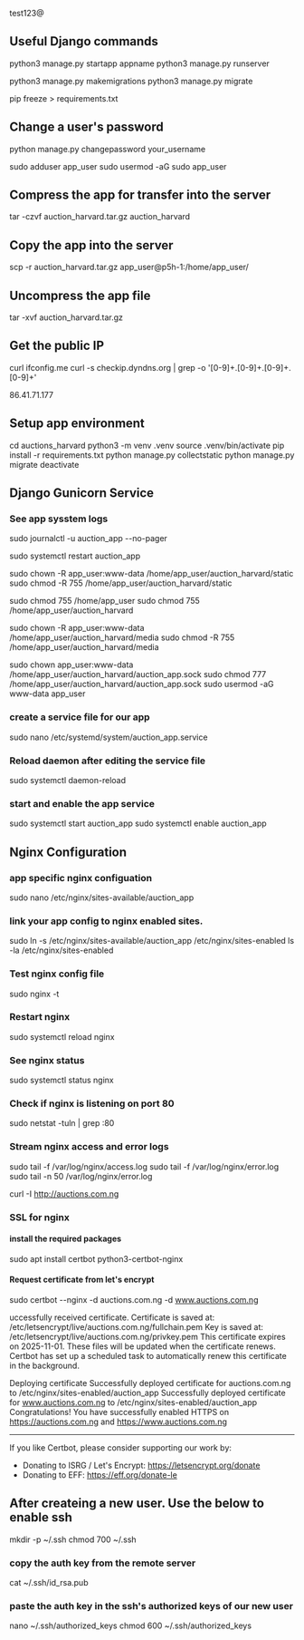 test123@

## Useful Django commands
python3 manage.py startapp appname
python3 manage.py runserver

python3 manage.py makemigrations
python3 manage.py migrate

pip freeze > requirements.txt

## Change a user's password
python manage.py changepassword your_username

sudo adduser app_user
sudo usermod -aG sudo app_user

## Compress the app for transfer into the server
tar -czvf auction_harvard.tar.gz auction_harvard

## Copy the app into the server
scp -r auction_harvard.tar.gz app_user@p5h-1:/home/app_user/


## Uncompress the app file
tar -xvf auction_harvard.tar.gz 


## Get the public IP 
curl ifconfig.me
curl -s checkip.dyndns.org | grep -o '[0-9]\+\.[0-9]\+\.[0-9]\+\.[0-9]\+'

86.41.71.177

## Setup app environment
cd auctions_harvard
python3 -m venv .venv
source .venv/bin/activate
pip install -r requirements.txt
python manage.py collectstatic 
python manage.py migrate
deactivate

## Django Gunicorn Service

### See app sysstem logs
sudo journalctl -u auction_app --no-pager

sudo systemctl restart auction_app

sudo chown -R app_user:www-data /home/app_user/auction_harvard/static
sudo chmod -R 755 /home/app_user/auction_harvard/static

sudo chmod 755 /home/app_user
sudo chmod 755 /home/app_user/auction_harvard

sudo chown -R app_user:www-data /home/app_user/auction_harvard/media
sudo chmod -R 755 /home/app_user/auction_harvard/media

sudo chown app_user:www-data /home/app_user/auction_harvard/auction_app.sock
sudo chmod 777 /home/app_user/auction_harvard/auction_app.sock
sudo usermod -aG www-data app_user

### create a service file for our app
sudo nano /etc/systemd/system/auction_app.service

### Reload daemon after editing the service file
sudo systemctl daemon-reload

### start and enable the app service
sudo systemctl start auction_app
sudo systemctl enable auction_app



## Nginx Configuration

### app specific nginx configuation
sudo nano /etc/nginx/sites-available/auction_app

### link your app config to nginx enabled sites.
sudo ln -s /etc/nginx/sites-available/auction_app /etc/nginx/sites-enabled
ls -la /etc/nginx/sites-enabled



### Test nginx config file
sudo nginx -t

### Restart nginx
sudo systemctl reload nginx

### See nginx status
sudo systemctl status nginx

### Check if nginx is listening on port 80
sudo netstat -tuln | grep :80

### Stream nginx access and error logs
sudo tail -f /var/log/nginx/access.log
sudo tail -f /var/log/nginx/error.log
sudo tail -n 50 /var/log/nginx/error.log



curl -I http://auctions.com.ng


### SSL for nginx 

#### install the required packages
sudo apt install certbot python3-certbot-nginx

#### Request certificate from let's encrypt
sudo certbot --nginx -d auctions.com.ng -d www.auctions.com.ng


uccessfully received certificate.
Certificate is saved at: /etc/letsencrypt/live/auctions.com.ng/fullchain.pem
Key is saved at:         /etc/letsencrypt/live/auctions.com.ng/privkey.pem
This certificate expires on 2025-11-01.
These files will be updated when the certificate renews.
Certbot has set up a scheduled task to automatically renew this certificate in the background.

Deploying certificate
Successfully deployed certificate for auctions.com.ng to /etc/nginx/sites-enabled/auction_app
Successfully deployed certificate for www.auctions.com.ng to /etc/nginx/sites-enabled/auction_app
Congratulations! You have successfully enabled HTTPS on https://auctions.com.ng and https://www.auctions.com.ng

- - - - - - - - - - - - - - - - - - - - - - - - - - - - - - - - - - - - - - - -
If you like Certbot, please consider supporting our work by:
 * Donating to ISRG / Let's Encrypt:   https://letsencrypt.org/donate
 * Donating to EFF:                    https://eff.org/donate-le


## After createing a new user. Use the below to enable ssh
mkdir -p ~/.ssh
chmod 700 ~/.ssh

### copy the auth key from the remote server
cat ~/.ssh/id_rsa.pub

### paste the auth key in the ssh's authorized keys of our new user
nano ~/.ssh/authorized_keys
chmod 600 ~/.ssh/authorized_keys
